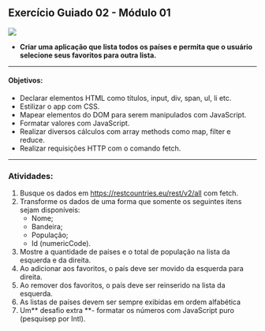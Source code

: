 ## Exercício Guiado 02 - Módulo 01

![](https://github.com/eduardacf/bootcamp-igti-fullstack/blob/master/fundamentos/aula-17-exercicio-paises-favoritos/img/preview.gif)

-  **Criar uma aplicação que lista todos os países e permita que o usuário selecione seus favoritos para outra lista.**
------------

#### Objetivos:

- Declarar elementos HTML como títulos, input, div, span, ul, li etc.
- Estilizar o app com CSS.
- Mapear elementos do DOM para serem manipulados com JavaScript.
- Formatar valores com JavaScript.
- Realizar diversos cálculos com array methods como map, filter e reduce.
- Realizar requisições HTTP com o comando fetch.

---

### Atividades:
1. Busque os dados em https://restcountries.eu/rest/v2/all com fetch.
2. Transforme os dados de uma forma que somente os seguintes itens sejam disponíveis:
	-  	Nome;
	- 	Bandeira;
	-  População;
	- 	Id (numericCode).
7. Mostre a quantidade de países e o total de população na lista da esquerda e da direita.
8. Ao adicionar aos favoritos, o país deve ser movido da esquerda para direita.
9. Ao remover dos favoritos, o país deve ser reinserido na lista da esquerda.
10. As listas de países devem ser sempre exibidas em ordem alfabética
11. Um** desafio extra **- formatar os números com JavaScript puro (pesquisep por Intl).
